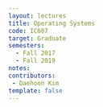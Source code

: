 ```yaml
---
layout: lectures 
title: Operating Systems
code: IC607
target: Graduate
semesters:
  - Fall 2017
  - Fall 2019
notes:
contributors:
 - Daehoon Kim
template: false
---
```

